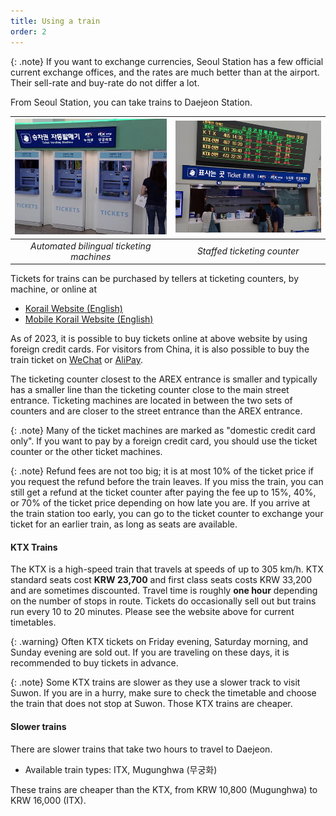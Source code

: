 ```yaml
---
title: Using a train
order: 2
---
```



{: .note}
If you want to exchange currencies, Seoul Station has a few official current exchange offices, and the rates are much better than at the airport. Their sell-rate and buy-rate do not differ a lot.


From Seoul Station, you can take trains to Daejeon Station.

|![Ticket Machine](/assets/images/seoul-station-ticket-matchine.jpg)| ![Ticket Counter](/assets/images/seoul-station-ticket.jpg)|
|:--:|:--:|
|*Automated bilingual ticketing machines*|*Staffed ticketing counter*|

Tickets for trains can be purchased by tellers at ticketing counters, by machine, or online at
- [Korail Website (English)](https://www.letskorail.com/english)
- [Mobile Korail Website (English)](https://m.letskorail.com/english)

As of 2023, it is possible to buy tickets online at above website by using foreign credit cards.
For visitors from China, it is also possible to buy the train ticket on [WeChat](https://www.minipaycn.com/minipay/wechat.do) or [AliPay](https://www.minipaycn.com/minipay/alipay.do).


The ticketing counter closest to the AREX entrance is smaller and typically has a smaller line than the ticketing counter close to the main street entrance. Ticketing machines are located in between the two sets of counters and are closer to the street entrance than the AREX entrance.

{: .note}
Many of the ticket machines are marked as "domestic credit card only". If you want to pay by a foreign credit card, you should use the ticket counter or the other ticket machines.


{: .note}
Refund fees are not too big; it is at most 10% of the ticket price if you request the refund before the train leaves. If you miss the train, you can still get a refund at the ticket counter after paying the fee up to 15%, 40%, or 70% of the ticket price depending on how late you are.
If you arrive at the train station too early, you can go to the ticket counter to exchange your ticket for an earlier train, as long as seats are available. 


#### KTX Trains
The KTX is a high-speed train that travels at speeds of up to 305 km/h.
KTX standard seats cost **KRW 23,700** and first class seats costs KRW 33,200 and are sometimes discounted. Travel time is roughly **one hour** depending on the number of stops in route. Tickets do occasionally sell out but trains run every 10 to 20 minutes. Please see the website above for current timetables. 

{: .warning}
Often KTX tickets on Friday evening, Saturday morning, and Sunday evening are sold out. If you are traveling on these days, it is recommended to buy tickets in advance. 

{: .note}
Some KTX trains are slower as they use a slower track to visit Suwon. If you are in a hurry, make sure to check the timetable and choose the train that does not stop at Suwon. Those KTX trains are cheaper.

#### Slower trains
There are slower trains that take two hours to travel to Daejeon. 
- Available train types: ITX, Mugunghwa (무궁화)

These trains are cheaper than the KTX, from KRW 10,800 (Mugunghwa) to KRW 16,000 (ITX).
